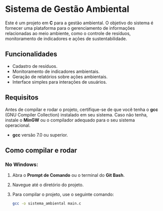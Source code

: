 # Sistema de Gestão Ambiental

Este é um projeto em **C** para a gestão ambiental. O objetivo do sistema é fornecer uma plataforma para o gerenciamento de informações relacionadas ao meio ambiente, como o controle de resíduos, monitoramento de indicadores e ações de sustentabilidade.

## Funcionalidades

- Cadastro de resíduos.
- Monitoramento de indicadores ambientais.
- Geração de relatórios sobre ações ambientais.
- Interface simples para interações de usuários.

## Requisitos

Antes de compilar e rodar o projeto, certifique-se de que você tenha o **gcc** (GNU Compiler Collection) instalado em seu sistema. Caso não tenha, instale o **MinGW** ou o compilador adequado para o seu sistema operacional.

- **gcc** versão 7.0 ou superior.

## Como compilar e rodar

### No Windows:

1. Abra o **Prompt de Comando** ou o terminal do **Git Bash**.
2. Navegue até o diretório do projeto.
3. Para compilar o projeto, use o seguinte comando:

   ```bash
   gcc -o sistema_ambiental main.c
